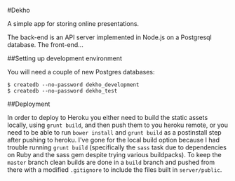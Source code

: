 #Dekho

A simple app for storing online presentations.

The back-end is an API server implemented in Node.js on a Postgresql
database. The front-end...


##Setting up development environment

You will need a couple of new Postgres databases:

    $ createdb --no-password dekho_development
    $ createdb --no-password dekho_test

##Deployment

In order to deploy to Heroku you either need to build the static assets
locally, using `grunt build`, and then push them to you heroku remote,
or you need to be able to run `bower install` and `grunt build` as a
postinstall step after pushing to heroku. I've gone for the local build
option because I had trouble running `grunt build` (specifically the
`sass` task due to dependencies on Ruby and the sass gem despite trying
various buildpacks). To keep the `master` branch clean builds are done in
a `build` branch and pushed from there with a modified `.gitignore` to
include the files built in `server/public`.
